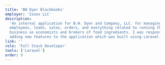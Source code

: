 ```yaml
---
title: 'BW Dyer Blackbooks'
employer: 'Izoox LLC'
description:
  'An internal application for B.W. Dyer and Company, LLC. for managing
  employees, leads, sales, orders, and everything related to running their
  business as economists and brokers of food ingredients. I was responsible for
  adding new features to the application which was built using Laravel.'
link: ''
role: 'Full Stack Developer'
tools: ['Laravel']
order: 9
---
```

